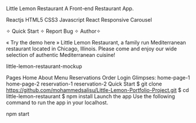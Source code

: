 Little Lemon Restaurant
A Front-end Restaurant App.

Reactjs HTML5 CSS3 Javascript React Responsive Carousel


✧ Quick Start ✧ Report Bug ✧ Author✧

« Try the demo here »
Little Lemon Restaurant, a family run Mediterranean restaurant located in Chicago, Illinois. Please come and enjoy our wide selection of authentic Mediterranean cuisine!

little-lemon-restaurant-mockup


Pages
Home
About
Menu
Reservations
Order
Login
Glimpses:
home-page-1	home-page-2
reservation-1	reservation-2
Quick Start
$ git clone https://github.com/mohammedsalisu/Little-Lemon-Portfolio-Project.git
$ cd little-lemon-restaurant
$ npm install
Launch the app
Use the following command to run the app in your localhost.

npm start


